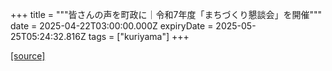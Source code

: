 +++
title = """皆さんの声を町政に｜令和7年度「まちづくり懇談会」を開催"""
date = 2025-04-22T03:00:00.000Z
expiryDate = 2025-05-25T05:24:32.816Z
tags = ["kuriyama"]
+++


[[source]](https://www.town.kuriyama.hokkaido.jp/site/matikon/31553.html)
